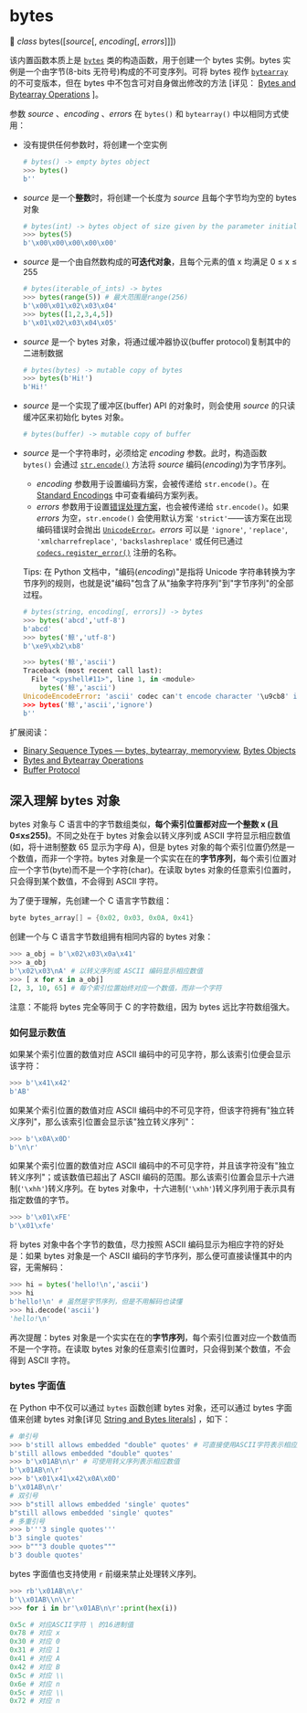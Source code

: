 # bytes

🔨 *class* bytes([*source*[, *encoding*[, *errors*]]])

该内置函数本质上是 [`bytes`](https://docs.python.org/3.7/library/stdtypes.html#bytes) 类的构造函数，用于创建一个 bytes 实例。bytes 实例是一个由字节(8-bits 无符号)构成的不可变序列。可将 bytes 视作 [`bytearray`](https://docs.python.org/3.7/library/stdtypes.html#bytearray) 的不可变版本，但在 bytes 中不包含可对自身做出修改的方法 [详见： [Bytes and Bytearray Operations](https://docs.python.org/3.7/library/stdtypes.html#bytes-methods) ]。

参数 *source* 、*encoding* 、*errors*  在 `bytes()` 和 `bytearray()` 中以相同方式使用：

- 没有提供任何参数时，将创建一个空实例

  ```python
  # bytes() -> empty bytes object
  >>> bytes()
  b''
  ```

- *source* 是一个**整数**时，将创建一个长度为 *source* 且每个字节均为空的 bytes 对象

  ```python
  # bytes(int) -> bytes object of size given by the parameter initialized with null bytes
  >>> bytes(5)
  b'\x00\x00\x00\x00\x00'
  ```

- *source* 是一个由自然数构成的**可迭代对象**，且每个元素的值 x 均满足 0 ≤ x ≤ 255

  ```python
  # bytes(iterable_of_ints) -> bytes
  >>> bytes(range(5)) # 最大范围是range(256)
  b'\x00\x01\x02\x03\x04'
  >>> bytes([1,2,3,4,5])
  b'\x01\x02\x03\x04\x05'
  ```

- *source* 是一个 bytes 对象，将通过缓冲器协议(buffer protocol)复制其中的二进制数据

  ```python
  # bytes(bytes) -> mutable copy of bytes
  >>> bytes(b'Hi!')
  b'Hi!'
  ```

- *source* 是一个实现了缓冲区(buffer) API 的对象时，则会使用 *source* 的只读缓冲区来初始化 bytes 对象。

  ```python
  # bytes(buffer) -> mutable copy of buffer
  ```

- *source* 是一个字符串时，必须给定 *encoding* 参数。此时，构造函数 `bytes()`  会通过 [`str.encode()`](https://docs.python.org/3.7/library/stdtypes.html#str.encode) 方法将 *source* 编码(*encoding*)为字节序列。

  - *encoding* 参数用于设置编码方案，会被传递给 `str.encode()`。在 [Standard Encodings](https://docs.python.org/3.7/library/codecs.html#standard-encodings) 中可查看编码方案列表。
  - *errors* 参数用于设置[错误处理方案](https://docs.python.org/3.7/library/codecs.html#error-handlers)，也会被传递给 `str.encode()`。如果 *errors* 为空，`str.encode()` 会使用默认方案 `'strict'`——该方案在出现编码错误时会抛出 [`UnicodeError`](https://docs.python.org/3.7/library/exceptions.html#UnicodeError)。*errors* 可以是 `'ignore'`, `'replace'`, `'xmlcharrefreplace'`, `'backslashreplace'` 或任何已通过 [`codecs.register_error()`](https://docs.python.org/3.7/library/codecs.html#codecs.register_error) 注册的名称。

  Tips: 在 Python 文档中，"编码(*encoding*)"是指将 Unicode 字符串转换为字节序列的规则，也就是说"编码"包含了从"抽象字符序列"到"字节序列"的全部过程。

  ```python
  # bytes(string, encoding[, errors]) -> bytes
  >>> bytes('abcd','utf-8')
  b'abcd'
  >>> bytes('鲸','utf-8')
  b'\xe9\xb2\xb8'
  
  >>> bytes('鲸','ascii')
  Traceback (most recent call last):
    File "<pyshell#11>", line 1, in <module>
      bytes('鲸','ascii')
  UnicodeEncodeError: 'ascii' codec can't encode character '\u9cb8' in position 0: ordinal not in range(128)
  >>> bytes('鲸','ascii','ignore')
  b''
  ```

扩展阅读：

- [Binary Sequence Types — bytes, bytearray, memoryview](https://docs.python.org/3.7/library/stdtypes.html#binaryseq), [Bytes Objects](https://docs.python.org/3.7/library/stdtypes.html#typebytes)
- [Bytes and Bytearray Operations](https://docs.python.org/3.7/library/stdtypes.html#bytes-methods)
-  [Buffer Protocol](https://docs.python.org/3.7/c-api/buffer.html#bufferobjects)

## 深入理解 bytes 对象

bytes 对象与 C 语言中的字节数组类似，**每个索引位置都对应一个整数 x (且 0≤x≤255)**。不同之处在于 bytes 对象会以转义序列或 ASCII 字符显示相应数值(如，将十进制整数 65 显示为字母 A)，但是 bytes 对象的每个索引位置仍然是一个数值，而非一个字符。bytes 对象是一个实实在在的**字节序列**，每个索引位置对应一个字节(byte)而不是一个字符(char)。在读取 bytes 对象的任意索引位置时，只会得到某个数值，不会得到 ASCII 字符。

为了便于理解，先创建一个 C 语言字节数组：

```c
byte bytes_array[] = {0x02, 0x03, 0x0A, 0x41}
```

创建一个与 C 语言字节数组拥有相同内容的 bytes 对象：

```python
>>> a_obj = b'\x02\x03\x0a\x41'
>>> a_obj
b'\x02\x03\nA' # 以转义序列或 ASCII 编码显示相应数值
>>> [ x for x in a_obj]
[2, 3, 10, 65] # 每个索引位置始终对应一个数值，而非一个字符
```

注意：不能将 bytes 完全等同于 C 的字符数组，因为 bytes 远比字符数组强大。

### 如何显示数值

如果某个索引位置的数值对应 ASCII 编码中的可见字符，那么该索引位便会显示该字符：

```python
>>> b'\x41\x42'
b'AB'
```

如果某个索引位置的数值对应 ASCII 编码中的不可见字符，但该字符拥有"独立转义序列"，那么该索引位置会显示该"独立转义序列"：

```python
>>> b'\x0A\x0D'
b'\n\r'
```

如果某个索引位置的数值对应 ASCII 编码中的不可见字符，并且该字符没有"独立转义序列"；或该数值已超出了 ASCII 编码的范围。那么该索引位置会显示十六进制(`'\xhh'`)转义序列。在 bytes 对象中，十六进制(`'\xhh'`)转义序列用于表示具有指定数值的字节。

```python
>>> b'\x01\xFE'
b'\x01\xfe'
```

将 bytes 对象中各个字节的数值，尽力按照 ASCII 编码显示为相应字符的好处是：如果 bytes 对象是一个 ASCII 编码的字节序列，那么便可直接读懂其中的内容，无需解码：

```python
>>> hi = bytes('hello!\n','ascii')
>>> hi
b'hello!\n' # 虽然是字节序列，但是不用解码也读懂
>>> hi.decode('ascii')
'hello!\n'
```

再次提醒：bytes 对象是一个实实在在的**字节序列**，每个索引位置对应一个数值而不是一个字符。在读取 bytes 对象的任意索引位置时，只会得到某个数值，不会得到 ASCII 字符。

### bytes 字面值

在 Python 中不仅可以通过 `bytes` 函数创建 bytes 对象，还可以通过 bytes 字面值来创建 bytes 对象[详见 [String and Bytes literals](https://docs.python.org/3.7/reference/lexical_analysis.html#strings)] ，如下：

```python
# 单引号
>>> b'still allows embedded "double" quotes' # 可直接使用ASCII字符表示相应数值
b'still allows embedded "double" quotes'
>>> b'\x01AB\n\r' # 可使用转义序列表示相应数值
b'\x01AB\n\r'
>>> b'\x01\x41\x42\x0A\x0D'
b'\x01AB\n\r'
# 双引号
>>> b"still allows embedded 'single' quotes"
b"still allows embedded 'single' quotes"
# 多重引号
>>> b'''3 single quotes'''
b'3 single quotes'
>>> b"""3 double quotes"""
b'3 double quotes'
```

bytes 字面值也支持使用 `r` 前缀来禁止处理转义序列。

```python
>>> rb'\x01AB\n\r'
b'\\x01AB\\n\\r'
>>> for i in br'\x01AB\n\r':print(hex(i))

0x5c # 对应ASCII字符 \ 的16进制值
0x78 # 对应 x
0x30 # 对应 0
0x31 # 对应 1
0x41 # 对应 A
0x42 # 对应 B
0x5c # 对应 \\
0x6e # 对应 n
0x5c # 对应 \\
0x72 # 对应 n
```

